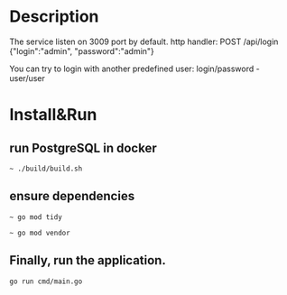 # Description
The service listen on 3009 port by default.
http handler:
POST /api/login
{"login":"admin", "password":"admin"}

You can try to login with another predefined user:
login/password - user/user
# Install&Run
## run PostgreSQL in docker
``~ ./build/build.sh``

## ensure dependencies

``~ go mod tidy``

``~ go mod vendor``

## Finally, run the application.

``go run cmd/main.go``
